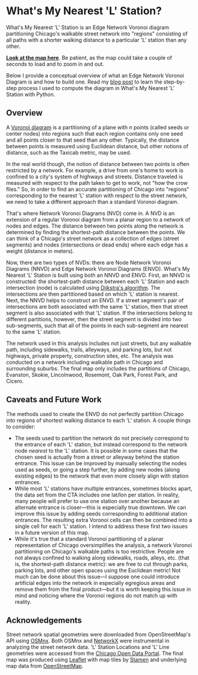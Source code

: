 # What's My Nearest 'L' Station?
What's My Nearest 'L' Station is an Edge Network Voronoi diagram partitioning Chicago's walkable street network into "regions" consisting of all paths with a shorter walking distance to a particular 'L' station than any other.

[**Look at the map here**](https://spencerchan.github.io/nearest-L-station/index.html). Be patient, as the map could take a couple of seconds to load and to zoom in and out.

Below I provide a conceptual overview of what an Edge Network Voronoi Diagram is and how to build one. Read my [blog post](https://spencerchan.github.io/data-blog/computing-a-network-voronoi-diagram.html) to learn the step-by-step process I used to compute the diagram in What's My Nearest 'L' Station with Python. 

## Overview
A [Voronoi diagram](https://en.wikipedia.org/wiki/Voronoi_diagram) is a partitioning of a plane with *n* points (called seeds or center nodes) into regions such that each region contains only one seed and all points closer to that seed than any other. Typically, the distance between points is measured using Euclidean distance, but other notions of distance, such as the Taxicab metric, may be used.

In the real world though, the notion of distance between two points is often restricted by a network. For example, a drive from one's home to work is confined to a city's system of highways and streets. Distance traveled is measured with respect to the path taken to get to work, not "how the crow flies." So, in order to find an accurate partitioning of Chicago into "regions" corresponding to the nearest 'L' station with respect to the street network, we need to take a different approach than a standard Voronoi diagram.

That's where Network Voronoi Diagrams (NVD) come in. A NVD is an extension of a regular Voronoi diagram from a planar region to a network of nodes and edges. The distance between two points along the network is determined by finding the shortest-path distance between the points. We can think of a Chicago's street network as a collection of edges (street segments) and nodes (intersections or dead ends) where each edge has a weight (distance in meters). 

Now, there are two types of NVDs: there are Node Network Voronoi Diagrams (NNVD) and Edge Network Voronoi Diagrams (ENVD). What's My Nearest 'L' Station is built using both an NNVD and ENVD. First, an NNVD is constructed: the shortest-path distance between each 'L' Station and each intersection (node) is calculated using [Dijkstra's algorithm](https://en.wikipedia.org/wiki/Dijkstra%27s_algorithm). The intersections are then partitioned based on which 'L' station is nearest. Next, the NNVD helps to construct an ENVD. If a street segment's pair of intersections are both associated with the same 'L' station, then that street segment is also associated with that 'L' station. If the intersections belong to different partitions, however, then the street segment is divided into two sub-segments, such that all of the points in each sub-segment are nearest to the same 'L' station.

The network used in this analysis includes not just streets, but any walkable path, including sidewalks, trails, alleyways, and parking lots, but not highways, private property, construction sites, etc. The analysis was conducted on a network including walkable path in Chicago and surrounding suburbs. The final map only includes the partitions of Chicago, Evanston, Skokie, Lincolnwood, Rosemont, Oak Park, Forest Park, and Cicero.

## Caveats and Future Work
The methods used to create the ENVD do not perfectly partition Chicago into regions of shortest walking distance to each 'L' station. A couple things to consider:
* The seeds used to partition the network do not precisely correspond to the entrance of each 'L' station, but instead correspond to the network node *nearest* to the 'L' station. It is possible in some cases that the chosen seed is actually from a street or alleyway behind the station entrance. This issue can be improved by manually selecting the nodes used as seeds, or going a step further, by adding new nodes (along existing edges) to the network that even more closely align with station entrances.
* While most 'L' stations have multiple entrances, sometimes blocks apart, the data set from the CTA includes one lat/lon per station. In reality, many people will prefer to use one station over another because an alternate entrance is closer—this is especially true downtown. We can improve this issue by adding seeds corresponding to additional station entrances. The resulting extra Voronoi cells can then be combined into a single cell for each 'L' station. I intend to address these first two issues in a future version of this map. 
* While it's true that a standard Voronoi partitioning of a planar representation of Chicago oversimplifies the analysis, a network Voronoi partitioning on Chicago's walkable paths is too restrictive. People are not always confined to walking along sidewalks, roads, alleys, etc. (that is, the shortest-path distance metric): we are free to cut through parks, parking lots, and other open spaces using the Euclidean metric! Not much can be done about this issue—I suppose one could introduce artificial edges into the network in especially egregious areas and remove them from the final product—but it is worth keeping this issue in mind and noticing where the Voronoi regions do not match up with reality.

## Acknowledgements
Street network spatial geometries were downloaded from OpenStreetMap's API using [OSMnx](https://github.com/gboeing/osmnx). Both OSMnx and [NetworkX](https://github.com/networkx/networkx) were instrumental in analyzing the street network data. 'L' Station Locations and 'L' Line geometries were accessed from the [Chicago Open Data Portal](https://data.cityofchicago.org/Transportation/CTA-List-of-CTA-Datasets/pnau-cf66). The final map was produced using [Leaflet](https://leafletjs.com) with map tiles by [Stamen](http://stamen.com/) and underlying map data from [OpenStreetMap](http://openstreetmap.org/).
